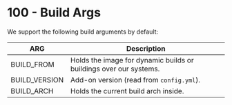 # 100 - Build Args

We support the following build arguments by default:

| ARG	| Description |
| -- | -- |
| BUILD_FROM |	Holds the image for dynamic builds or buildings over our systems. |
| BUILD_VERSION |	Add-on version (read from ```config.yml```). |
| BUILD_ARCH | Holds the current build arch inside. |
